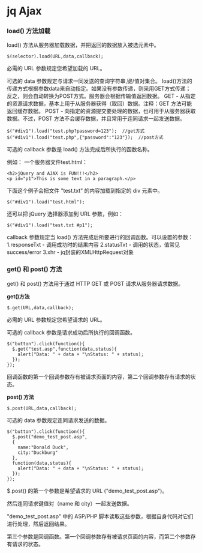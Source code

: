 jq Ajax
===================

###  load() 方法加载
load() 方法从服务器加载数据，并把返回的数据放入被选元素中。

    $(selector).load(URL,data,callback);
必需的 URL 参数规定您希望加载的 URL。

可选的 data 参数规定与请求一同发送的查询字符串,键/值对集合。
load()方法的传递方式根据参数data来自动指定。如果没有参数传递，则采用GET方式传递；反之，则会自动转换为POST方式。服务器会根据传输值返回数据。
GET - 从指定的资源请求数据，基本上用于从服务器获得（取回）数据。注释：GET 方法可能返回缓存数据。
POST - 向指定的资源提交要处理的数据，也可用于从服务器获取数据。不过，POST 方法不会缓存数据，并且常用于连同请求一起发送数据。

    $("#div1").load("test.php?password=123");  //get方式
    $("#div1").load("test.php",{"password":"123"});  //post方式


可选的 callback 参数是 load() 方法完成后所执行的函数名称。

例如：
一个服务器文件test.html：

    <h2>jQuery and AJAX is FUN!!!</h2>
    <p id="p1">This is some text in a paragraph.</p>
下面这个例子会把文件 "test.txt" 的内容加载到指定的 div 元素中。

    $("#div1").load("test.html");
还可以把 jQuery 选择器添加到 URL 参数，例如：

    $("#div1").load("test.txt #p1");

 callback 参数规定当 load() 方法完成后所要进行的回调函数。可以设置的参数：
1.responseTxt - 调用成功时的结果内容
2.statusTxt - 调用的状态，值常见success/error
3.xhr - jq封装的XMLHttpRequest对象


###  get() 和 post() 方法
get() 和 post() 方法用于通过 HTTP GET 或 POST 请求从服务器请求数据。




**get()方法**

    $.get(URL,data,callback);
必需的 URL 参数规定您希望请求的 URL。

可选的 callback 参数是请求成功后所执行的回调函数。

    $("button").click(function(){
      $.get("test.asp",function(data,status){
        alert("Data: " + data + "\nStatus: " + status);
      });
    });
回调函数的第一个回调参数存有被请求页面的内容，第二个回调参数存有请求的状态。


**post() 方法**

    $.post(URL,data,callback);
可选的 data 参数规定连同请求发送的数据。

    $("button").click(function(){
      $.post("demo_test_post.asp",
      {
        name:"Donald Duck",
        city:"Duckburg"
      },
      function(data,status){
        alert("Data: " + data + "\nStatus: " + status);
      });
    });
$.post() 的第一个参数是希望请求的 URL ("demo_test_post.asp")。

然后连同请求键值对（name 和 city）一起发送数据。

"demo_test_post.asp" 中的 ASP/PHP 脚本读取这些参数，根据自身代码对它们进行处理，然后返回结果。

第三个参数是回调函数。第一个回调参数存有被请求页面的内容，而第二个参数存有请求的状态。